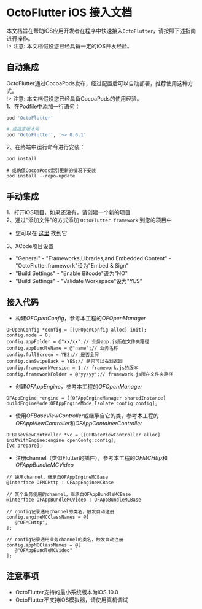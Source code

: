 # OctoFlutter iOS 接入文档

本文档旨在帮助iOS应用开发者在程序中快速接入`OctoFlutter`，请按照下述指南进行操作。<br>
!> 注意: 本文档假设您已经具备一定的iOS开发经验。

## 自动集成
OctoFlutter通过CocoaPods发布，经过配置后可以自动部署，推荐使用这种方式。<br>
!> 注意: 本文档假设您已经具备CocoaPods的使用经验。<br>
1、在Podfile中添加一行语句：
```ruby
pod 'OctoFlutter'

# 或指定版本号
pod 'OctoFlutter', '~> 0.0.1'
```
2、在终端中运行命令进行安装：
```shell
pod install

# 或确保CocoaPods索引更新的情况下安装
pod install --repo-update
```

## 手动集成

1、打开iOS项目，如果还没有，请创建一个新的项目<br>
2、通过“添加文件”的方式添加 `OctoFlutter.framework` 到您的项目中<br>
   * 您可以在 [这里](../../artifact/ios) 找到它

3、XCode项目设置<br>
   * "General" - "Frameworks,Libraries,and Embedded Content" - "OctoFlutter.framework"设为"Embed & Sign"
   * "Build Settings" - "Enable Bitcode"设为"NO"
   * "Build Settings" - "Validate Workspace"设为"YES"

## 接入代码
   * 构建*OFOpenConfig*，参考本工程的*OFOpenManager*
```objc
OFOpenConfig *config = [[OFOpenConfig alloc] init];
config.mode = 0;
config.appFolder = @"xx/xx";// 业务app.js所在文件夹路径
config.appBundleName = @"name";// 业务名称
config.fullScreen = YES;// 是否全屏
config.canSwipeBack = YES;// 是否可以右划返回
config.frameworkVersion = 1;// framework.js的版本
config.frameworkFolder = @"yy/yy";// framework.js所在文件夹路径
```
   * 创建*OFAppEngine*，参考本工程的*OFOpenManager*
```objc
OFAppEngine *engine = [[OFAppEngineManager sharedInstance] buildEngineMode:OFAppEngineMode_Isolate config:config];
```
   * 使用*OFBaseViewController*或继承自它的类，参考本工程的*OFAppViewController*和*OFAppContainerController*
```objc
OFBaseViewController *vc = [[OFBaseViewController alloc] initWithEngine:engine openConfg:config];
[vc prepare];
```
   * 注册channel（类似Flutter的插件），参考本工程的*OFMCHttp*和*OFAppBundleMCVideo*
```objc
// 通用channel，继承自OFAppEngineMCBase
@interface OFMCHttp : OFAppEngineMCBase

// 某个业务使用的channel，继承自OFAppBundleMCBase
@interface OFAppBundleMCVideo : OFAppBundleMCBase

// config记录通用channel的类名，触发自动注册
config.engineMCClassNames = @[
   @"OFMCHttp",
];

// config记录通用业务channel的类名，触发自动注册
config.appMCClassNames = @[
   @"OFAppBundleMCVideo"
];
```


## 注意事项
 * OctoFlutter支持的最小系统版本为iOS 10.0
 * OctoFlutter不支持iOS模拟器，请使用真机调试
